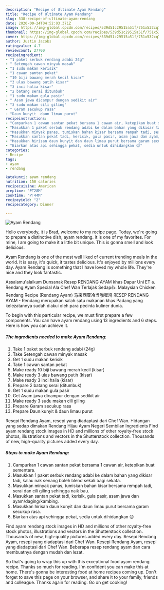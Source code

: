 ```yaml
---
description: "Recipe of Ultimate Ayam Rendang"
title: "Recipe of Ultimate Ayam Rendang"
slug: 538-recipe-of-ultimate-ayam-rendang
date: 2020-09-24T04:52:03.371Z
image: https://img-global.cpcdn.com/recipes/539d51c29515a51f/751x532cq70/ayam-rendang-resipi-foto-utama.jpg
thumbnail: https://img-global.cpcdn.com/recipes/539d51c29515a51f/751x532cq70/ayam-rendang-resipi-foto-utama.jpg
cover: https://img-global.cpcdn.com/recipes/539d51c29515a51f/751x532cq70/ayam-rendang-resipi-foto-utama.jpg
author: Justin Jacobs
ratingvalue: 4.7
reviewcount: 27700
recipeingredient:
- "1 paket serbuk rendang adabi 24g"
- " Setengah cawan minyak masak"
- "1 sudu makan kerisik"
- "1 cawan santan pekat"
- "10 biji bawang merah kecil kisar"
- "3 ulas bawang putih kisar"
- "3 inci halia kisar"
- "2 batang serai ditumbuk"
- "1 sudu makan gula pasir"
- " Asam jawa dicampur dengan sedikit air"
- "3 sudu makan cili giling"
- " Garam secukup rasa"
- "Daun kunyit  daun limau purut"
recipeinstructions:
- "Campurkan 1 cawan santan pekat bersama 1 cawan air, ketepikan buat sementara."
- "Masukkan 1 paket serbuk rendang adabi ke dalam bahan yang dikisar tadi, kalau nak senang boleh blend sekali bagi sekata."
- "Masukkan minyak panas, tumiskan bahan kisar bersama rempah tadi, serai dan cili giling sehingga naik bau."
- "Masukkan santan pekat tadi, kerisik, gula pasir, asam jawa dan ayam/daging/kambing."
- "Masukkan hirisan daun kunyit dan daun limau purut bersama garam secukup rasa."
- "Biarkan atas api sehingga pekat, sedia untuk dihidangkan 😉"
categories:
- Recipe
tags:
- ayam
- rendang

katakunci: ayam rendang 
nutrition: 150 calories
recipecuisine: American
preptime: "PT28M"
cooktime: "PT44M"
recipeyield: "2"
recipecategory: Dinner

---
```



![Ayam Rendang](https://img-global.cpcdn.com/recipes/539d51c29515a51f/751x532cq70/ayam-rendang-resipi-foto-utama.jpg)

Hello everybody, it is Brad, welcome to my recipe page. Today, we're going to prepare a distinctive dish, ayam rendang. It is one of my favorites. For mine, I am going to make it a little bit unique. This is gonna smell and look delicious.

Ayam Rendang is one of the most well liked of current trending meals in the world. It is easy, it's quick, it tastes delicious. It's enjoyed by millions every day. Ayam Rendang is something that I have loved my whole life. They're nice and they look fantastic.

Assalamu&#39;alaikum Dunsanak Resep RENDANG AYAM khas Dapur Uni ET a. Rendang Ayam Special Ala Chef Wan Terlajak Sedap👍. Malaysian Chicken Rendang Recipe (Rendang Ayam) 马来西亚冷当咖喱鸡 RESEP RENDANG AYAM - Rendang merupakan salah satu makanan khas Padang yang kelezatannya sudah diakui oleh para pecinta kuliner dunia.


To begin with this particular recipe, we must first prepare a few components. You can have ayam rendang using 13 ingredients and 6 steps. Here is how you can achieve it.

<!--inarticleads1-->

##### The ingredients needed to make Ayam Rendang:

1. Take 1 paket serbuk rendang adabi (24g)
1. Take  Setengah cawan minyak masak
1. Get 1 sudu makan kerisik
1. Take 1 cawan santan pekat
1. Make ready 10 biji bawang merah kecil (kisar)
1. Make ready 3 ulas bawang putih (kisar)
1. Make ready 3 inci halia (kisar)
1. Prepare 2 batang serai (ditumbuk)
1. Get 1 sudu makan gula pasir
1. Get  Asam jawa dicampur dengan sedikit air
1. Make ready 3 sudu makan cili giling
1. Prepare  Garam secukup rasa
1. Prepare Daun kunyit &amp; daun limau purut


Resepi Rendang Ayam, resepi yang diadaptasi dari Chef Wan. Hidangan yang sedap dimakan Rendang Hijau Ayam Negeri Sembilan Ingredients Find ayam rendang stock images in HD and millions of other royalty-free stock photos, illustrations and vectors in the Shutterstock collection. Thousands of new, high-quality pictures added every day. 

<!--inarticleads2-->

##### Steps to make Ayam Rendang:

1. Campurkan 1 cawan santan pekat bersama 1 cawan air, ketepikan buat sementara.
1. Masukkan 1 paket serbuk rendang adabi ke dalam bahan yang dikisar tadi, kalau nak senang boleh blend sekali bagi sekata.
1. Masukkan minyak panas, tumiskan bahan kisar bersama rempah tadi, serai dan cili giling sehingga naik bau.
1. Masukkan santan pekat tadi, kerisik, gula pasir, asam jawa dan ayam/daging/kambing.
1. Masukkan hirisan daun kunyit dan daun limau purut bersama garam secukup rasa.
1. Biarkan atas api sehingga pekat, sedia untuk dihidangkan 😉


Find ayam rendang stock images in HD and millions of other royalty-free stock photos, illustrations and vectors in the Shutterstock collection. Thousands of new, high-quality pictures added every day. Resepi Rendang Ayam, resepi yang diadaptasi dari Chef Wan. Resepi Rendang Ayam, resepi yang diadaptasi dari Chef Wan. Beberapa resep rendang ayam dan cara membuatnya dengan mudah dan lezat. 

So that's going to wrap this up with this exceptional food ayam rendang recipe. Thanks so much for reading. I'm confident you can make this at home. There's gonna be interesting food at home recipes coming up. Don't forget to save this page on your browser, and share it to your family, friends and colleague. Thanks again for reading. Go on get cooking!
